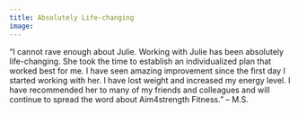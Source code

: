 ```yaml
---
title: Absolutely Life-changing
image:
---
```


&ldquo;I cannot rave enough about Julie. Working with Julie has been absolutely life-changing. She took the time to establish an individualized plan that worked best for me. I have seen amazing improvement since the first day I started working with her. I have lost weight and increased my energy level. I have recommended her to many of my friends and colleagues and will continue to spread the word about Aim4strength Fitness.&rdquo; &ndash; M.S.
